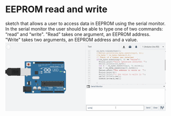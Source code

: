 # EEPROM read and write
sketch that allows a user to access data in EEPROM using the serial monitor. In the serial monitor the user should be able to type one of two commands: “read” and “write". 
"Read" takes one argument, an EEPROM address. 
"Write" takes two arguments, an EEPROM address and a value.
![EEPROM](EEPROMrw.gif)
